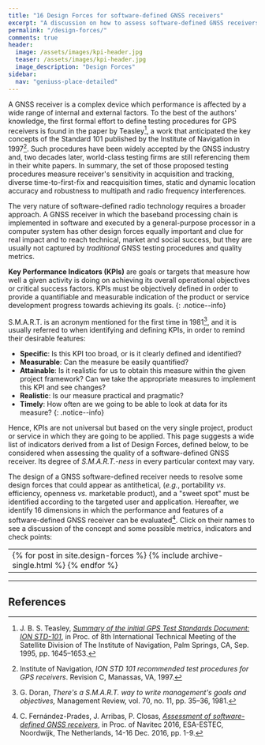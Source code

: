 ```yaml
---
title: "16 Design Forces for software-defined GNSS receivers"
excerpt: "A discussion on how to assess software-defined GNSS receivers."
permalink: "/design-forces/"
comments: true
header:
  image: /assets/images/kpi-header.jpg
  teaser: /assets/images/kpi-header.jpg
  image_description: "Design Forces"
sidebar:
  nav: "geniuss-place-detailed"
---
```


A GNSS receiver is a complex device which performance is affected by a wide range of internal and external factors. To the best of the authors' knowledge, the first formal effort to define testing procedures for GPS receivers is found in the paper by Teasley[^Teasley95], a work that anticipated the key concepts of the Standard 101 published by the Institute of Navigation in 1997[^ION97]. Such procedures have been widely accepted by the GNSS industry and, two decades later, world-class testing firms are still referencing them in their white papers. In summary, the set of those proposed testing procedures measure receiver's sensitivity in acquisition and tracking, diverse time-to-first-fix and reacquisition times, static and dynamic location accuracy and robustness to multipath and radio frequency interferences.


The very nature of software-defined radio technology requires a broader approach. A GNSS receiver in which the baseband processing chain is implemented in software and executed by a general-purpose processor in a computer system has other design forces equally important and clue for real impact and to reach technical, market and social success, but they are usually not captured by _traditional_ GNSS testing procedures and quality metrics.


**Key  Performance  Indicators  (KPIs)**  are  goals  or  targets  that  measure  how  well  a given activity  is  doing  on achieving  its  overall  operational  objectives  or  critical  success  factors.  KPIs  must  be  objectively defined in order to provide a quantifiable and measurable indication of the product or service development progress towards achieving its goals.
{: .notice--info}


S.M.A.R.T.  is  an  acronym mentioned  for  the  first  time  in  1981[^Doran81],  and  it  is  usually  referred to  when identifying  and defining KPIs, in order to remind their desirable features:

  * **Specific**: Is this KPI too broad, or is it clearly defined and identified?
  * **Measurable**: Can the measure be easily quantified?
  * **Attainable**:  Is  it  realistic  for  us  to  obtain  this  measure  within  the given project  framework?  Can  we take the appropriate measures to implement this KPI and see changes?
  * **Realistic**: Is our measure practical and pragmatic?
  * **Timely**: How often are we going to be able to look at data for its measure?
{: .notice--info}

Hence, KPIs are not universal but based on the very single project, product or service in which they are going to be applied. This page suggests a wide list of indicators derived from a list of Design Forces, defined below, to be considered when assessing the quality of a software-defined GNSS receiver. Its degree of _S.M.A.R.T.-ness_ in every particular context may vary.

The design of a GNSS software-defined receiver needs to resolve some design forces that could appear as antithetical, (_e.g._, portability _vs._ efficiency, openness _vs._ marketable product), and a "sweet spot" must be identified according to the targeted user and application. Hereafter, we identify 16 dimensions in which the performance and features of a software-defined GNSS receiver can be evaluated[^Fernandez16]. Click on their names to see a discussion of the concept and some possible metrics, indicators and check points:


<html> <body> <table> <tr> <td id="forcetable2">  
{% for post in site.design-forces %}
   {% include archive-single.html %}
{% endfor %}
</td> </tr> </table> </body> </html>

---

## References

[^Fernandez16]: C. Fern&aacute;ndez-Prades, J. Arribas, P. Closas, [_Assessment of software-defined GNSS receivers_](https://zenodo.org/record/266524), in Proc. of Navitec 2016, ESA-ESTEC, Noordwijk, The Netherlands, 14-16 Dec. 2016, pp. 1-9.

[^Teasley95]: J. B. S. Teasley, [_Summary of the initial GPS Test Standards Document: ION STD-101_](https://www.ion.org/publications/abstract.cfm?articleID=2506), in Proc. of 8th International Technical Meeting of the Satellite Division of The Institute of Navigation, Palm Springs, CA, Sep. 1995, pp. 1645–1653.

[^ION97]: Institute of Navigation, _ION STD 101 recommended test procedures for GPS receivers_. Revision C, Manassas, VA, 1997.

[^Doran81]: G. Doran, _There's a S.M.A.R.T. way to write management's goals and objectives,_ Management Review, vol. 70, no. 11, pp. 35–36, 1981.


<link rel="prerender" href="{{ "/design-forces/accuracy/" | relative_url }}">
<link rel="prerender" href="{{ "/design-forces/availability/" | relative_url }}">
<link rel="prerender" href="{{ "/design-forces/efficiency/" | relative_url }}">
<link rel="prerender" href="{{ "/design-forces/flexibility/" | relative_url }}">
<link rel="prerender" href="{{ "/design-forces/interoperability/" | relative_url }}">
<link rel="prerender" href="{{ "/design-forces/maintainability/" | relative_url }}">
<link rel="prerender" href="{{ "/design-forces/marketability/" | relative_url }}">
<link rel="prerender" href="{{ "/design-forces/portability/" | relative_url }}">
<link rel="prerender" href="{{ "/design-forces/popularity/" | relative_url }}">
<link rel="prerender" href="{{ "/design-forces/reliability/" | relative_url }}">
<link rel="prerender" href="{{ "/design-forces/reproducibility/" | relative_url }}">
<link rel="prerender" href="{{ "/design-forces/scalability/" | relative_url }}">
<link rel="prerender" href="{{ "/design-forces/testability/" | relative_url }}">
<link rel="prerender" href="{{ "/design-forces/openness/" | relative_url }}">
<link rel="prerender" href="{{ "/design-forces/usability/" | relative_url }}">
